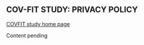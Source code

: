 ## COV-FIT STUDY: PRIVACY POLICY

[COVFIT study home page](https://www.shelbysturrock.com/covfit/)

Content pending
